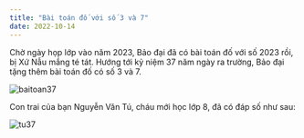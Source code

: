 ```yaml
---
title: "Bài toán đố với số 3 và 7" 
date: 2022-10-14
---
```


Chờ ngày họp lớp vào năm 2023, Bảo đại đã có bài toán đố với số 2023 rồi, bị Xứ Nẫu mắng té tát.
Hướng tới kỷ niệm 37 năm ngày ra trường, Bảo đại tặng thêm bài toán đố có số 3 và 7.

![baitoan37](https://github.com/user-attachments/assets/1f1aaf39-19d5-4af9-b0ae-8356f4f504a1)

Con trai của bạn Nguyễn Văn Tú, cháu mới học lớp 8, đã có đáp số như sau: 

![tu37](https://github.com/user-attachments/assets/04c6670b-1f3e-47cc-b99b-fe05fbb57207)
